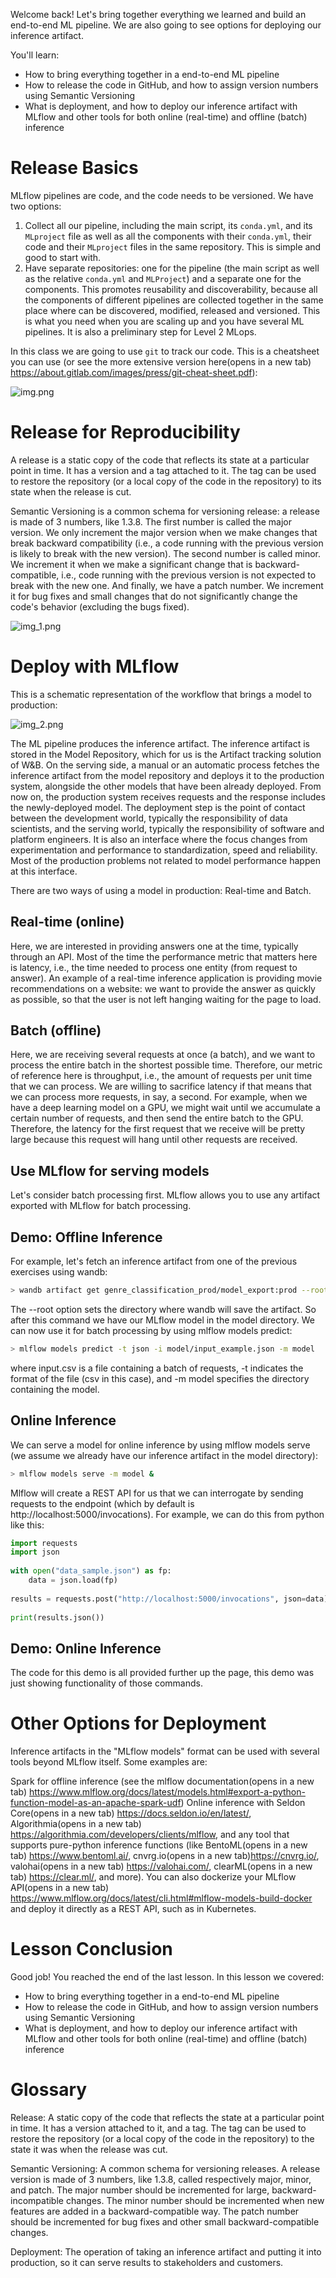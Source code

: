 Welcome back! Let's bring together everything we learned and build an end-to-end ML pipeline. We are also going to see options for deploying our inference artifact.

You'll learn:

* How to bring everything together in a end-to-end ML pipeline 
* How to release the code in GitHub, and how to assign version numbers using Semantic Versioning 
* What is deployment, and how to deploy our inference artifact with MLflow and other tools for both online (real-time) and offline (batch) inference

# Release Basics

MLflow pipelines are code, and the code needs to be versioned. We have two options:

1. Collect all our pipeline, including the main script, its `conda.yml`, and its `MLproject` file as well as all the components with their `conda.yml`, their code and their `MLproject` files in the same repository. This is simple and good to start with.
2. Have separate repositories: one for the pipeline (the main script as well as the relative `conda.yml` and `MLProject`) and a separate one for the components. This promotes reusability and discoverability, because all the components of different pipelines are collected together in the same place where can be discovered, modified, released and versioned. This is what you need when you are scaling up and you have several ML pipelines. It is also a preliminary step for Level 2 MLops.

In this class we are going to use `git` to track our code. This is a cheatsheet you can use (or see the more extensive version here(opens in a new tab) https://about.gitlab.com/images/press/git-cheat-sheet.pdf):

![img.png](img.png)


# Release for Reproducibility

A release is a static copy of the code that reflects its state at a particular point in time. It has a version and a tag attached to it. The tag can be used to restore the repository (or a local copy of the code in the repository) to its state when the release is cut.

Semantic Versioning is a common schema for versioning release: a release is made of 3 numbers, like 1.3.8. The first number is called the major version. We only increment the major version when we make changes that break backward compatibility (i.e., a code running with the previous version is likely to break with the new version). The second number is called minor. We increment it when we make a significant change that is backward-compatible, i.e., code running with the previous version is not expected to break with the new one. And finally, we have a patch number. We increment it for bug fixes and small changes that do not significantly change the code's behavior (excluding the bugs fixed).

![img_1.png](img_1.png)

# Deploy with MLflow

This is a schematic representation of the workflow that brings a model to production:

![img_2.png](img_2.png)

The ML pipeline produces the inference artifact. The inference artifact is stored in the Model Repository, which for us is the Artifact tracking solution of W&B. On the serving side, a manual or an automatic process fetches the inference artifact from the model repository and deploys it to the production system, alongside the other models that have been already deployed. From now on, the production system receives requests and the response includes the newly-deployed model. The deployment step is the point of contact between the development world, typically the responsibility of data scientists, and the serving world, typically the responsibility of software and platform engineers. It is also an interface where the focus changes from experimentation and performance to standardization, speed and reliability. Most of the production problems not related to model performance happen at this interface.

There are two ways of using a model in production: Real-time and Batch.

## Real-time (online)
Here, we are interested in providing answers one at the time, typically through an API. Most of the time the performance metric that matters here is latency, i.e., the time needed to process one entity (from request to answer). An example of a real-time inference application is providing movie recommendations on a website: we want to provide the answer as quickly as possible, so that the user is not left hanging waiting for the page to load.

## Batch (offline)
Here, we are receiving several requests at once (a batch), and we want to process the entire batch in the shortest possible time. Therefore, our metric of reference here is throughput, i.e., the amount of requests per unit time that we can process. We are willing to sacrifice latency if that means that we can process more requests, in say, a second. For example, when we have a deep learning model on a GPU, we might wait until we accumulate a certain number of requests, and then send the entire batch to the GPU. Therefore, the latency for the first request that we receive will be pretty large because this request will hang until other requests are received.

## Use MLflow for serving models
Let's consider batch processing first. MLflow allows you to use any artifact exported with MLflow for batch processing.

## Demo: Offline Inference

For example, let's fetch an inference artifact from one of the previous exercises using wandb:

```bash
> wandb artifact get genre_classification_prod/model_export:prod --root model
```

The --root option sets the directory where wandb will save the artifact. So after this command we have our MLflow model in the model directory. We can now use it for batch processing by using mlflow models predict:

```bash
> mlflow models predict -t json -i model/input_example.json -m model
```

where input.csv is a file containing a batch of requests, -t indicates the format of the file (csv in this case), and -m model specifies the directory containing the model.

## Online Inference

We can serve a model for online inference by using mlflow models serve (we assume we already have our inference artifact in the model directory):

```bash
> mlflow models serve -m model &
```

Mlflow will create a REST API for us that we can interrogate by sending requests to the endpoint (which by default is http://localhost:5000/invocations). For example, we can do this from python like this:

```python
import requests
import json
   
with open("data_sample.json") as fp:
    data = json.load(fp)
   
results = requests.post("http://localhost:5000/invocations", json=data)
   
print(results.json())
```

## Demo: Online Inference

The code for this demo is all provided further up the page, this demo was just showing functionality of those commands.

# Other Options for Deployment

Inference artifacts in the "MLflow models" format can be used with several tools beyond MLflow itself. Some examples are:

Spark for offline inference (see the mlflow documentation(opens in a new tab) https://www.mlflow.org/docs/latest/models.html#export-a-python-function-model-as-an-apache-spark-udf)
Online inference with Seldon Core(opens in a new tab) https://docs.seldon.io/en/latest/, Algorithmia(opens in a new tab) https://algorithmia.com/developers/clients/mlflow, and any tool that supports pure-python inference functions (like BentoML(opens in a new tab) https://www.bentoml.ai/, cnvrg.io(opens in a new tab)https://cnvrg.io/, valohai(opens in a new tab) https://valohai.com/, clearML(opens in a new tab) https://clear.ml/, and more). You can also dockerize your MLflow API(opens in a new tab) https://www.mlflow.org/docs/latest/cli.html#mlflow-models-build-docker and deploy it directly as a REST API, such as in Kubernetes.

# Lesson Conclusion

Good job! You reached the end of the last lesson. In this lesson we covered:

* How to bring everything together in a end-to-end ML pipeline 
* How to release the code in GitHub, and how to assign version numbers using Semantic Versioning 
* What is deployment, and how to deploy our inference artifact with MLflow and other tools for both online (real-time) and offline (batch) inference

# Glossary

Release: A static copy of the code that reflects the state at a particular point in time. It has a version attached to it, and a tag. The tag can be used to restore the repository (or a local copy of the code in the repository) to the state it was when the release was cut.

Semantic Versioning: A common schema for versioning releases. A release version is made of 3 numbers, like 1.3.8, called respectively major, minor, and patch. The major number should be incremented for large, backward-incompatible changes. The minor number should be incremented when new features are added in a backward-compatible way. The patch number should be incremented for bug fixes and other small backward-compatible changes.

Deployment: The operation of taking an inference artifact and putting it into production, so it can serve results to stakeholders and customers.

